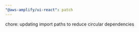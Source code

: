 ```yaml
---
"@aws-amplify/ui-react": patch
---
```


chore: updating import paths to reduce circular dependencies
